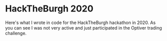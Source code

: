 # HackTheBurgh 2020

Here's what I wrote in code for the HackTheBurgh hackathon in 2020. As you can see I was not very active and just participated in the Optiver trading challenge.

